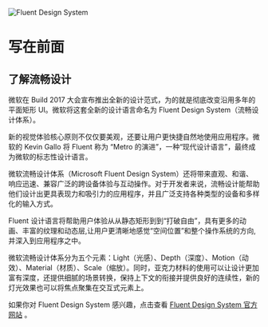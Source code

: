 ![Fluent Design System](https://github.com/Vultur/fluent-admin/raw/master/fluent-design.png)

写在前面
===================

## 了解流畅设计

微软在 Build 2017 大会宣布推出全新的设计范式，为的就是彻底改变沿用多年的平面矩形 UI。微软将这套全新的设计语言命名为 Fluent Design System（流畅设计体系）。

新的视觉体验核心原则不仅仅要美观，还要让用户更快捷自然地使用应用程序。微软的 Kevin Gallo 将 Fluent 称为 “Metro 的演进”，一种“现代设计语言”，最终成为微软的标志性设计语言。

微软流畅设计体系（Microsoft Fluent Design System）还将带来直观、和谐、响应迅速、兼容广泛的跨设备体验与互动操作。对于开发者来说，流畅设计能帮助他们设计出更具表现力和吸引力的应用程序，并且广泛支持各种类型的设备和多样化的输入方式。

Fluent 设计语言将帮助用户体验从从静态矩形到到“打破自由”，具有更多的动画、丰富的纹理和动态层,让用户更清晰地感觉“空间位置”和整个操作系统的方向,并深入到应用程序之中。

微软流畅设计体系分为五个元素：Light（光感）、Depth（深度）、Motion（动效）、Material（材质）、Scale（缩放）。同时，亚克力材料的使用可以让设计更加富有深度，还提供细腻的场景转换，保持上下文的衔接并提供良好的连续性，新的灯光效果也可以将焦点聚集在交互式元素上。

如果你对 Fluent Design System 感兴趣，点击查看 [Fluent Design System 官方网站](http://fluent.microsoft.com/) 。
